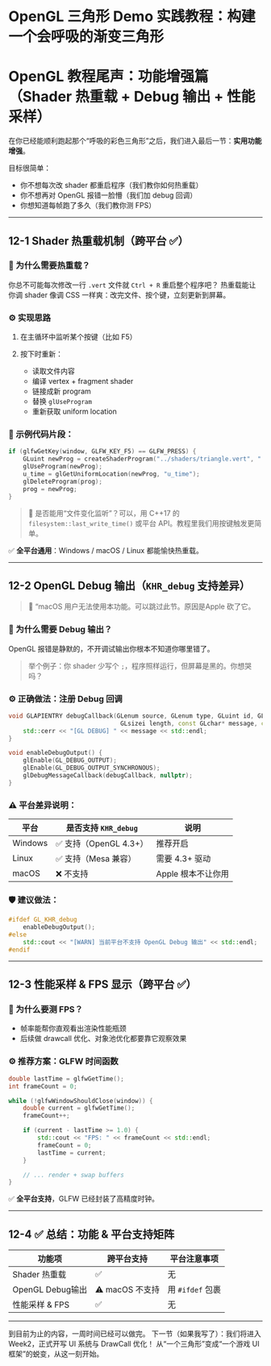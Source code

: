 # OpenGL 三角形 Demo 实践教程：构建一个会呼吸的渐变三角形

# OpenGL 教程尾声：功能增强篇（Shader 热重载 + Debug 输出 + 性能采样）

在你已经能顺利跑起那个“呼吸的彩色三角形”之后，我们进入最后一节：**实用功能增强**。

目标很简单：

* 你不想每次改 shader 都重启程序（我们教你如何热重载）
* 你不想再对 OpenGL 报错一脸懵（我们加 debug 回调）
* 你想知道每帧跑了多久（我们教你测 FPS）

---

## 12-1 Shader 热重载机制（跨平台 ✅）

### 🧠 为什么需要热重载？

你总不可能每次修改一行 `.vert` 文件就 `Ctrl + R` 重启整个程序吧？
热重载能让你调 shader 像调 CSS 一样爽：改完文件、按个键，立刻更新到屏幕。

### ⚙️ 实现思路

1. 在主循环中监听某个按键（比如 F5）
2. 按下时重新：

   * 读取文件内容
   * 编译 vertex + fragment shader
   * 链接成新 program
   * 替换 `glUseProgram`
   * 重新获取 uniform location

### 🔢 示例代码片段：

```cpp
if (glfwGetKey(window, GLFW_KEY_F5) == GLFW_PRESS) {
    GLuint newProg = createShaderProgram("../shaders/triangle.vert", "../shaders/triangle.frag");
    glUseProgram(newProg);
    u_time = glGetUniformLocation(newProg, "u_time");
    glDeleteProgram(prog);
    prog = newProg;
}
```

> 🔁 是否能用“文件变化监听”？可以，用 C++17 的 `filesystem::last_write_time()` 或平台 API。教程里我们用按键触发更简单。

✅ **全平台通用**：Windows / macOS / Linux 都能愉快热重载。

---

## 12-2 OpenGL Debug 输出（`KHR_debug` 支持差异）

> 💬 “macOS 用户无法使用本功能。可以跳过此节。原因是Apple 砍了它。

### 🧠 为什么需要 Debug 输出？

OpenGL 报错是静默的，不开调试输出你根本不知道你哪里错了。

> 举个例子：你 shader 少写个 `;`，程序照样运行，但屏幕是黑的。你想哭吗？

### ⚙️ 正确做法：注册 Debug 回调

```cpp
void GLAPIENTRY debugCallback(GLenum source, GLenum type, GLuint id, GLenum severity,
                               GLsizei length, const GLchar* message, const void* userParam) {
    std::cerr << "[GL DEBUG] " << message << std::endl;
}

void enableDebugOutput() {
    glEnable(GL_DEBUG_OUTPUT);
    glEnable(GL_DEBUG_OUTPUT_SYNCHRONOUS);
    glDebugMessageCallback(debugCallback, nullptr);
}
```

### ⚠️ 平台差异说明：

| 平台      | 是否支持 `KHR_debug`  | 说明           |
| ------- | ----------------- | ------------ |
| Windows | ✅ 支持（OpenGL 4.3+） | 推荐开启         |
| Linux   | ✅ 支持（Mesa 兼容）     | 需要 4.3+ 驱动   |
| macOS   | ❌ 不支持             | Apple 根本不让你用 |

### 🛡 建议做法：

```cpp
#ifdef GL_KHR_debug
    enableDebugOutput();
#else
    std::cout << "[WARN] 当前平台不支持 OpenGL Debug 输出" << std::endl;
#endif
```


---

## 12-3 性能采样 & FPS 显示（跨平台 ✅）

### 🧠 为什么要测 FPS？

* 帧率能帮你直观看出渲染性能瓶颈
* 后续做 drawcall 优化、对象池优化都要靠它观察效果

### ⚙️ 推荐方案：GLFW 时间函数

```cpp
double lastTime = glfwGetTime();
int frameCount = 0;

while (!glfwWindowShouldClose(window)) {
    double current = glfwGetTime();
    frameCount++;

    if (current - lastTime >= 1.0) {
        std::cout << "FPS: " << frameCount << std::endl;
        frameCount = 0;
        lastTime = current;
    }

    // ... render + swap buffers
}
```

✅ **全平台支持**，GLFW 已经封装了高精度时钟。

---

## 12-4 ✅ 总结：功能 & 平台支持矩阵

| 功能项            | 跨平台支持        | 平台注意事项        |
| -------------- | ------------ | ------------- |
| Shader 热重载     | ✅            | 无             |
| OpenGL Debug输出 | ⚠️ macOS 不支持 | 用 `#ifdef` 包裹 |
| 性能采样 & FPS     | ✅            | 无             |

---
到目前为止的内容，一周时间已经可以做完。
下一节（如果我写了）：我们将进入 Week2，正式开写 UI 系统与 DrawCall 优化！
从“一个三角形”变成“一个游戏 UI 框架”的蜕变，从这一刻开始。
